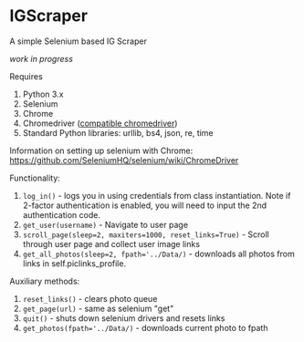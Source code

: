 # IGScraper
A simple Selenium based IG Scraper

*work in progress*

Requires
1. Python 3.x
2. Selenium
3. Chrome
4. Chromedriver ([compatible chromedriver](https://chromedriver.chromium.org/))
5. Standard Python libraries: urllib, bs4, json, re, time

Information on setting up selenium with Chrome: https://github.com/SeleniumHQ/selenium/wiki/ChromeDriver

Functionality:
1. ``log_in()`` - logs you in using credentials from class instantiation. Note if 2-factor authentication is enabled, you will need to input the 2nd authentication code.
2. ``get_user(username)`` - Navigate to user page
3. ``scroll_page(sleep=2, maxiters=1000, reset_links=True)`` - Scroll through user page and collect user image links
4. ``get_all_photos(sleep=2, fpath='../Data/)`` - downloads all photos from links in self.piclinks_profile.

Auxiliary methods:
1. ``reset_links()`` - clears photo queue
2. ``get_page(url)`` - same as selenium "get"
3. ``quit()`` - shuts down selenium drivers and resets links
4. ``get_photos(fpath='../Data/)`` - downloads current photo to fpath
